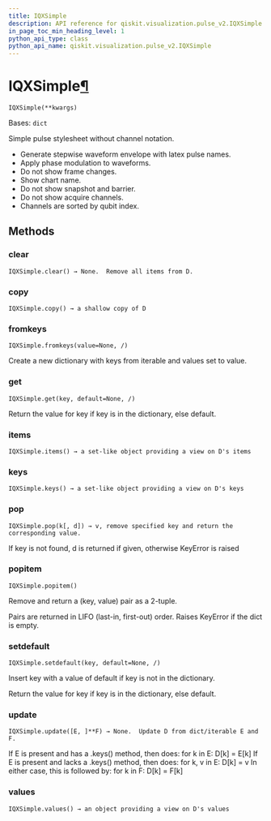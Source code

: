 ```yaml
---
title: IQXSimple
description: API reference for qiskit.visualization.pulse_v2.IQXSimple
in_page_toc_min_heading_level: 1
python_api_type: class
python_api_name: qiskit.visualization.pulse_v2.IQXSimple
---
```


# IQXSimple[¶](#iqxsimple "Permalink to this headline")

<span id="qiskit.visualization.pulse_v2.IQXSimple" />

`IQXSimple(**kwargs)`

Bases: `dict`

Simple pulse stylesheet without channel notation.

*   Generate stepwise waveform envelope with latex pulse names.
*   Apply phase modulation to waveforms.
*   Do not show frame changes.
*   Show chart name.
*   Do not show snapshot and barrier.
*   Do not show acquire channels.
*   Channels are sorted by qubit index.

## Methods

### clear

<span id="qiskit.visualization.pulse_v2.IQXSimple.clear" />

`IQXSimple.clear() → None.  Remove all items from D.`

### copy

<span id="qiskit.visualization.pulse_v2.IQXSimple.copy" />

`IQXSimple.copy() → a shallow copy of D`

### fromkeys

<span id="qiskit.visualization.pulse_v2.IQXSimple.fromkeys" />

`IQXSimple.fromkeys(value=None, /)`

Create a new dictionary with keys from iterable and values set to value.

### get

<span id="qiskit.visualization.pulse_v2.IQXSimple.get" />

`IQXSimple.get(key, default=None, /)`

Return the value for key if key is in the dictionary, else default.

### items

<span id="qiskit.visualization.pulse_v2.IQXSimple.items" />

`IQXSimple.items() → a set-like object providing a view on D's items`

### keys

<span id="qiskit.visualization.pulse_v2.IQXSimple.keys" />

`IQXSimple.keys() → a set-like object providing a view on D's keys`

### pop

<span id="qiskit.visualization.pulse_v2.IQXSimple.pop" />

`IQXSimple.pop(k[, d]) → v, remove specified key and return the corresponding value.`

If key is not found, d is returned if given, otherwise KeyError is raised

### popitem

<span id="qiskit.visualization.pulse_v2.IQXSimple.popitem" />

`IQXSimple.popitem()`

Remove and return a (key, value) pair as a 2-tuple.

Pairs are returned in LIFO (last-in, first-out) order. Raises KeyError if the dict is empty.

### setdefault

<span id="qiskit.visualization.pulse_v2.IQXSimple.setdefault" />

`IQXSimple.setdefault(key, default=None, /)`

Insert key with a value of default if key is not in the dictionary.

Return the value for key if key is in the dictionary, else default.

### update

<span id="qiskit.visualization.pulse_v2.IQXSimple.update" />

`IQXSimple.update([E, ]**F) → None.  Update D from dict/iterable E and F.`

If E is present and has a .keys() method, then does: for k in E: D\[k] = E\[k] If E is present and lacks a .keys() method, then does: for k, v in E: D\[k] = v In either case, this is followed by: for k in F: D\[k] = F\[k]

### values

<span id="qiskit.visualization.pulse_v2.IQXSimple.values" />

`IQXSimple.values() → an object providing a view on D's values`

